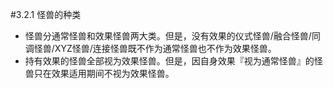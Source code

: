 #3.2.1        怪兽的种类
* 怪兽分通常怪兽和效果怪兽两大类。但是，没有效果的仪式怪兽/融合怪兽/同调怪兽/XYZ怪兽/连接怪兽既不作为通常怪兽也不作为效果怪兽。
* 持有效果的怪兽全部视为效果怪兽。但是，因自身效果『视为通常怪兽』的怪兽只在效果适用期间不视为效果怪兽。
